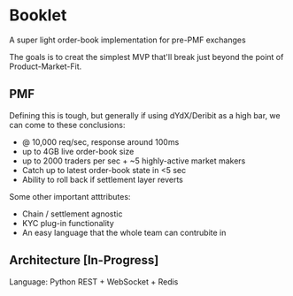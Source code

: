 # Booklet
A super light order-book implementation for pre-PMF exchanges

The goals is to creat the simplest MVP that'll break just beyond the point of Product-Market-Fit.

## PMF

Defining this is tough, but generally if using dYdX/Deribit as a high bar, we can come to these conclusions:
- @ 10,000 req/sec, response around 100ms 
- up to 4GB live order-book size
- up to 2000 traders per sec + ~5 highly-active market makers 
- Catch up to latest order-book state in <5 sec
- Ability to roll back if settlement layer reverts

Some other important atttributes:
- Chain / settlement agnostic
- KYC plug-in functionality
- An easy language that the whole team can contrubite in

## Architecture [In-Progress]

Language: Python
REST + WebSocket + Redis